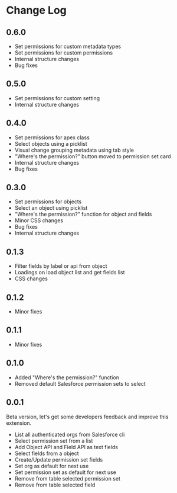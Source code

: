 # Change Log

## 0.6.0

- Set permissions for custom metadata types
- Set permissions for custom permissions
- Internal structure changes
- Bug fixes

## 0.5.0

- Set permissions for custom setting
- Internal structure changes

## 0.4.0

- Set permissions for apex class
- Select objects using a picklist
- Visual change grouping metadata using tab style
- "Where's the permission?" button moved to permission set card
- Internal structure changes
- Bug fixes

## 0.3.0

- Set permissions for objects
- Select an object using picklist
- "Where's the permission?" function for object and fields
- Minor CSS changes
- Bug fixes
- Internal structure changes

## 0.1.3

- Filter fields by label or api from object
- Loadings on load object list and get fields list
- CSS changes

## 0.1.2

- Minor fixes

## 0.1.1

- Minor fixes

## 0.1.0

- Added "Where's the permission?" function
- Removed default Salesforce permission sets to select

## 0.0.1

Beta version, let's get some developers feedback and improve this extension.

- List all authenticated orgs from Salesforce cli
- Select permission set from a list
- Add Object API and Field API as text fields
- Select fields from a object
- Create/Update permission set fields
- Set org as default for next use
- Set permission set as default for next use
- Remove from table selected permission set
- Remove from table selected field